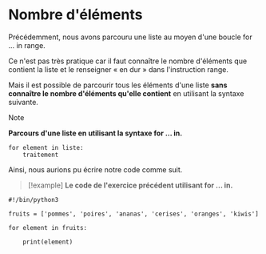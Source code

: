 # Nombre d'éléments

Précédemment, nous avons parcouru une liste au moyen d'une boucle for ... in range.

Ce n'est pas très pratique car il faut connaître le nombre d'éléments que contient la liste et le renseigner « en dur » dans l'instruction range.

Mais il est possible de parcourir tous les éléments d'une liste **sans connaître le nombre d'éléments qu'elle contient** en utilisant la syntaxe suivante.

>[!note]
>**Parcours d'une liste en utilisant la syntaxe for ... in.**
```
for element in liste:
    traitement
```

Ainsi, nous aurions pu écrire notre code comme suit.

>[!example]
>**Le code de l'exercice précédent utilisant for ... in.**
```
#!/bin/python3

fruits = ['pommes', 'poires', 'ananas', 'cerises', 'oranges', 'kiwis']

for element in fruits:

    print(element)
```

